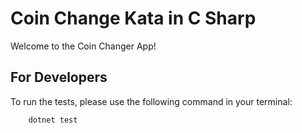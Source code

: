 # Coin Change Kata in C Sharp

Welcome to the Coin Changer App!

## For Developers

To run the tests, please use the following command in your terminal:

        dotnet test